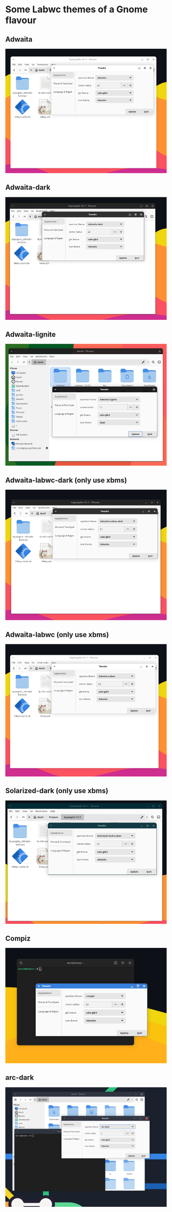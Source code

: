 # Some Labwc themes of a Gnome flavour 

## Adwaita

![](adwaita.png)

## Adwaita-dark

![](adwaita_dark.png)

## Adwaita-lignite

![](lig.png)

## Adwaita-labwc-dark (only use xbms)

![](adwaita_labwc.png)

## Adwaita-labwc (only use xbms)

![](adwaita_labwc_dark.png)

## Solarized-dark (only use xbms)

![](solarized-dark.png)

## Compiz

![](compiz.png)

## arc-dark

![](arc-dark.png)
